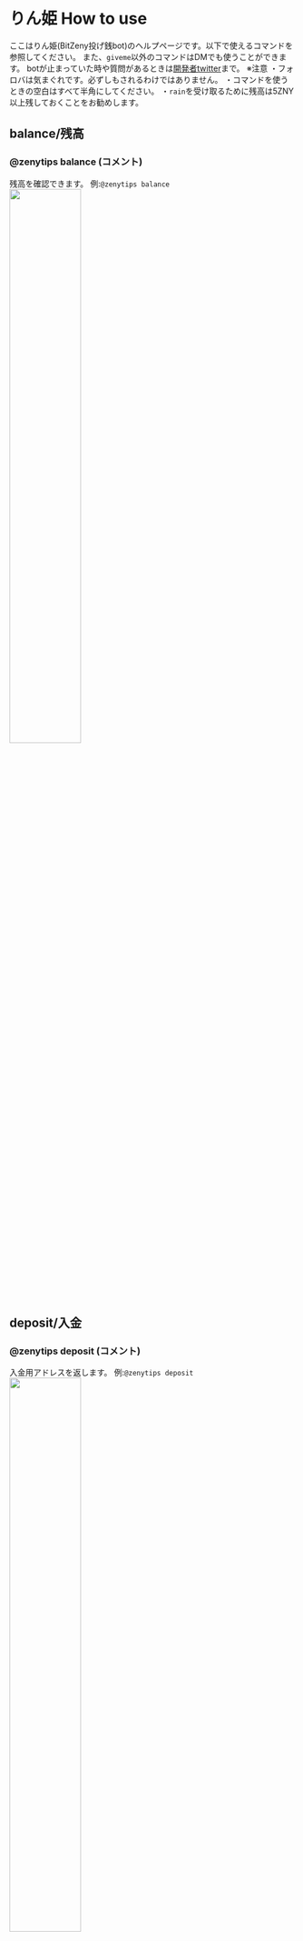 # りん姫 How to use

ここはりん姫(BitZeny投げ銭bot)のヘルプページです。以下で使えるコマンドを参照してください。
また、`giveme`以外のコマンドはDMでも使うことができます。
botが止まっていた時や質問があるときは[開発者twitter](https://twitter.com/tra_sta)まで。
※注意
・フォロバは気まぐれです。必ずしもされるわけではありません。
・コマンドを使うときの空白はすべて半角にしてください。
・`rain`を受け取るために残高は5ZNY以上残しておくことをお勧めします。

## balance/残高
### @zenytips balance (コメント)
残高を確認できます。
例:`@zenytips balance`
<img src="https://i.imgur.com/kjoqPPN.png" alt="" width="50%" height="50%">

## deposit/入金
### @zenytips deposit (コメント)
入金用アドレスを返します。
例:`@zenytips deposit`
<img src="https://i.imgur.com/r6cxfFc.png" alt="" width="50%" height="50%">

## withdraw/出金
### @zenytips withdraw 受取ZNYアドレス 出金額
指定した額を出金することができます。
例:`@zenytips withdraw EXAMPleAdDreSS 10`
<img src="https://i.imgur.com/NNqJiEu.png" alt="" width="50%" height="50%">

## withdrawall/全額出金
### @zenytips withdrawall 受取ZNYアドレス
りん姫にある残高すべてを出金することができます。
例:`@zenytips withdrawall EXAMPleAdDreSS`

## send/送金
### @￰zenytips send @￰twitterアカウント 送金額 (コメント)
指定された額のZNYを相手に送ります。

## tip/投銭
### @￰zenytips tip @￰twitterアカウント 投銭額 (コメント)
指定された額のZNYを相手に送ります。送られた側は3日以内に`balance`をすると受け取れます。
相手が3日以内に受け取らなかった場合、返金されます。
例:`@zenytips tip @tra_sta 3.9 ありがとう！`
### @￰zenytips tip @￰zenytips 投銭額
で開発者に寄付できます。サーバー維持費に使うので是非投げ銭ください。

## rain
### @￰zenytips rain 撒銭額
条件を満たしている人に均等にZNYを送ります。
rainを受け取れる条件は、残高5zny以上で`balance`をしていることです。

## rainlist
DMでのみ使えます。rainを受け取る条件を満たしている人一覧を返します。

## rainfollower
### @￰zenytips rainfollower 撒銭額
自分のフォロワーの人に限り`rain`をします。重いので連発しないでね。

## rainfollowerlist
DMでのみ使えます。`rainfollower`を受け取る条件を満たしている人一覧を返します。

## giveme
### @zenytips giveme (コメント)
以下の条件を満たしているときにちょっとだけZNYがもらえます。また、DMではこのコマンドは使えません。
・公式クライアントを使用していること
・100ツイート以上であること
・アカウントを作成してから2週間以上経過していること
・残高10ZNY以下であること
・最後の出金から7日以上経ってること
・最後の`giveme`から24時間以後であること


## 正月限定コマンド
### @￰zenytips お年玉 @￰twitterアカウント 投銭額 (コメント)
`tip`のところをお年玉に変えても使えるよーって話。
### @￰zenytips お賽銭 投銭額 (コメント)
賽銭を投げることができます。いっぱい投げるとご利益があるかも...？あと私がうれしいので是非